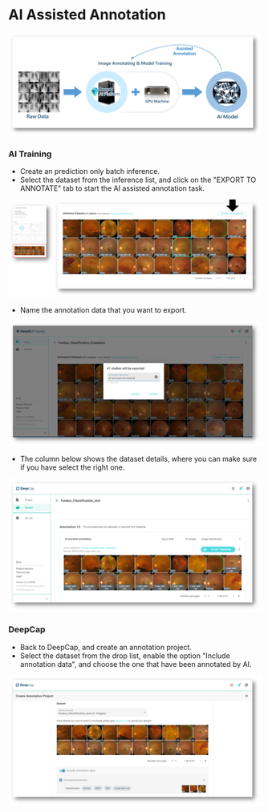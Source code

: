 # AI Assisted Annotation

![](../../.gitbook/assets/image%20%28126%29%20%281%29.png)

### AI Training 

* Create an prediction only batch inference. 
* Select the dataset from the inference list, and click on the "EXPORT TO ANNOTATE" tab to start the AI assisted annotation task.

![](../../.gitbook/assets/image%20%28131%29.png)

* Name the annotation data that you want to export. 

![](../../.gitbook/assets/image%20%28114%29%20%281%29.png)

* The column below shows the dataset details, where you can make sure if you have select the right one.

![](../../.gitbook/assets/image%20%28136%29.png)

### DeepCap

* Back to DeepCap, and create an annotation project. 
* Select the dataset from the drop list, enable the option "Include annotation data", and choose the one that have been annotated by AI.

![](../../.gitbook/assets/image%20%28133%29.png)

